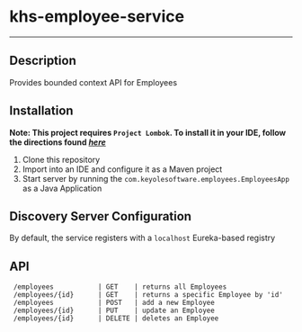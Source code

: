 # khs-employee-service 
------------------- 

Description
-----------
Provides bounded context API for Employees 

Installation
------------

**Note: This project requires `Project Lombok`.  To install it in your IDE, follow the directions found _[here](https://projectlombok.org/download.html)_**

1. Clone this repository
2. Import into an IDE and configure it as a Maven project
3. Start server by running the `com.keyolesoftware.employees.EmployeesApp` as a Java Application

Discovery Server Configuration
-------------------------------
By default, the service registers with a `localhost` Eureka-based registry

API
---
     /employees           | GET    | returns all Employees
     /employees/{id}      | GET    | returns a specific Employee by 'id'
     /employees           | POST   | add a new Employee 
     /employees/{id}      | PUT    | update an Employee
     /employees/{id}      | DELETE | deletes an Employee
